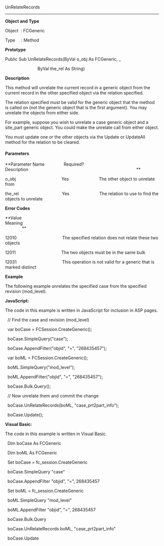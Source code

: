 UnRelateRecords

---

**Object and Type**

Object  : FCGeneric

Type     : Method

**Prototype**

Public Sub UnRelateRecords(ByVal o_obj As FCGeneric, _

                           ByVal the_rel As String)

**Description**

This method will unrelate the current record in a generic object from the current record in the other specified object via the relation specified.

The relation specified must be valid for the generic object that the method is called on (not the generic object that is the first argument). You may unrelate the objects from either side.

For example, suppose you wish to unrelate a case generic object and a site_part generic object. You could make the unrelate call from either object.

You must update one or the other objects via the Update or UpdateAll method for the relation to be cleared.

#### Parameters
**Parameter Name                Required?             Description                                                                                          **

o_obj                                      Yes                         The other object to unrelate from

the_rel                                    Yes                         The relation to use to find the objects to unrelate

**Error Codes**

**Value                                     Meaning                                                                                                                               **

12010                                      The specified relation does not relate these two objects

12011                                      The two objects must be in the same bulk

12031                                      This operation is not valid for a generic that is marked distinct

**Example**

The following example unrelates the specified case from the specified revision (mod_level).

**JavaScript:**

The code in this example is written in JavaScript for inclusion in ASP pages.

  // Find the case and revision (mod_level)

  var boCase = FCSession.CreateGeneric();

  boCase.SimpleQuery("case");

  boCase.AppendFilter("objid", "=", "268435457");

  var boML = FCSession.CreateGeneric();

  boML.SimpleQuery("mod_level");

  boML.AppendFilter("objid", "=", "268435457");

  boCase.Bulk.Query();

  // Now unrelate them and commit the change

  boCase.UnRelateRecords(boML, "case_prt2part_info");

  boCase.Update();

**Visual Basic:**

The code in this example is written in Visual Basic.

  Dim boCase As FCGeneric

  Dim boML As FCGeneric

  Set boCase = fc_session.CreateGeneric

  boCase.SimpleQuery "case"

  boCase.AppendFilter "objid", "=", 268435457

  Set boML = fc_session.CreateGeneric

  boML.SimpleQuery "mod_level"

  boML.AppendFilter "objid", "=", 268435457

  boCase.Bulk.Query

  boCase.UnRelateRecords boML, "case_prt2part_info"

  boCase.Update